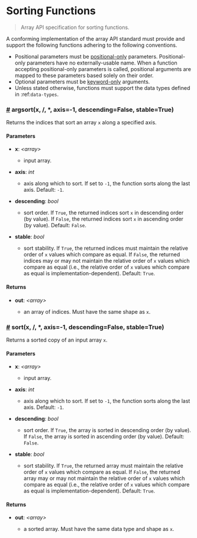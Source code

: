 # Sorting Functions

> Array API specification for sorting functions.

A conforming implementation of the array API standard must provide and support the following functions adhering to the following conventions.

-   Positional parameters must be [positional-only](https://www.python.org/dev/peps/pep-0570/) parameters. Positional-only parameters have no externally-usable name. When a function accepting positional-only parameters is called, positional arguments are mapped to these parameters based solely on their order.
-   Optional parameters must be [keyword-only](https://www.python.org/dev/peps/pep-3102/) arguments.
-   Unless stated otherwise, functions must support the data types defined in :ref:`data-types`.

<!-- NOTE: please keep the functions in alphabetical order -->

### <a name="argsort" href="#argsort">#</a> argsort(x, /, *, axis=-1, descending=False, stable=True)

Returns the indices that sort an array `x` along a specified axis.

#### Parameters

-   **x**: _&lt;array&gt;_

    -   input array.

-   **axis**: _int_

    -   axis along which to sort. If set to `-1`, the function sorts along the last axis. Default: `-1`.

-   **descending**: _bool_

    -   sort order. If `True`, the returned indices sort `x` in descending order (by value). If `False`, the returned indices sort `x` in ascending order (by value). Default: `False`.

-   **stable**: _bool_

    -   sort stability. If `True`, the returned indices must maintain the relative order of `x` values which compare as equal. If `False`, the returned indices may or may not maintain the relative order of `x` values which compare as equal (i.e., the relative order of `x` values which compare as equal is implementation-dependent). Default: `True`.

#### Returns

-   **out**: _&lt;array&gt;_

    -   an array of indices. Must have the same shape as `x`.

### <a name="sort" href="#sort">#</a> sort(x, /, *, axis=-1, descending=False, stable=True)

Returns a sorted copy of an input array `x`.

#### Parameters

-   **x**: _&lt;array&gt;_

    -   input array.

-   **axis**: _int_

    -   axis along which to sort. If set to `-1`, the function sorts along the last axis. Default: `-1`.

-   **descending**: _bool_

    -   sort order. If `True`, the array is sorted in descending order (by value). If `False`, the array is sorted in ascending order (by value). Default: `False`.

-   **stable**: _bool_

    -   sort stability. If `True`, the returned array must maintain the relative order of `x` values which compare as equal. If `False`, the returned array may or may not maintain the relative order of `x` values which compare as equal (i.e., the relative order of `x` values which compare as equal is implementation-dependent). Default: `True`.

#### Returns

-   **out**: _&lt;array&gt;_

    -   a sorted array. Must have the same data type and shape as `x`.
